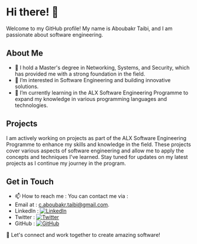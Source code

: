 # Hi there! 👋

Welcome to my GitHub profile! My name is Aboubakr Taibi, and I am passionate about software engineering.

## About Me

- 👀 I hold a Master's degree in Networking, Systems, and Security, which has provided me with a strong foundation in the field.
- 👀 I’m interested in Software Engineering and building innovative solutions.
- 🌱 I’m currently learning in the ALX Software Engineering Programme to expand my knowledge in various programming languages and technologies.

## Projects

I am actively working on projects as part of the ALX Software Engineering Programme to enhance my skills and knowledge in the field. 
These projects cover various aspects of software engineering and allow me to apply the concepts and techniques I've learned. 
Stay tuned for updates on my latest projects as I continue my journey in the program.


## Get in Touch

- 📫 How to reach me : You can contact me via :
- Email at : [c.aboubakr.taibi@gmail.com](mailto:c.aboubakr.taibi@gmail.com).
- LinkedIn : [![LinkedIn](https://img.shields.io/badge/LinkedIn-Aboubakr%20Taibi-blue?logo=linkedin)](https://www.linkedin.com/in/aboubakr-taibi-ba5b25149/)
- Twitter  : [![Twitter](https://img.shields.io/badge/Twitter-%40aboubakr__taibi-blue?logo=twitter)](https://twitter.com/aboubakr_taibi)
- GitHub   : [![GitHub](https://img.shields.io/badge/GitHub-TaibiAboubakr-black?logo=github)](https://github.com/TaibiAboubakr)


💞️ Let's connect and work together to create amazing software!

